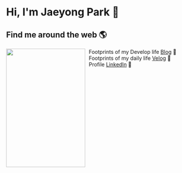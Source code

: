 # Hi, I'm Jaeyong Park 🐳

## Find me around the web 🌎
<a href="https://nostaljic.hatenablog.com/"><img align="left" width="213" height="320" src="https://user-images.githubusercontent.com/72537190/137835282-7d675b61-ab08-48a6-ad02-c9601440bb10.gif"></a>

&ensp;Footprints of my Develop life <a href="https://nostaljic.hatenablog.com">Blog</a> 🐼 <br/>
&ensp;Footprints of my daily life <a href="https://velog.io/@jaypyon">Velog</a> 🌊 <br/>
&ensp;Profile <a href="https://www.linkedin.com/in/%EC%9E%AC%EC%9A%A9-%EB%B0%95-28b786209">LinkedIn</a> 💼

<!-- <img src="https://user-images.githubusercontent.com/72537190/137833565-f371681b-7db5-4ac8-b521-c9aafd187e2b.gif" alt="banner that says Jaeyong Park - software engineer alongside an illustration of jaypyon"> -->
